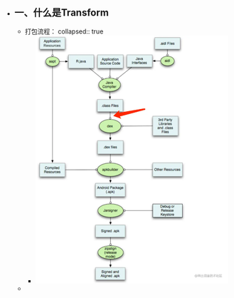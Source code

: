 - ## 一、什么是Transform
	- 打包流程：
	  collapsed:: true
		- ![image.png](../assets/image_1678693760387_0.png)
	-
